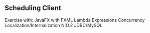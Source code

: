 
## Scheduling Client

Exercise with:
JavaFX with FXML
Lambda Expressions
Concurrency
Localization/Internalization
NIO.2
JDBC/MySQL
